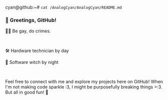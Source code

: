 cyan@github:~# `cat /AnalogCyan/AnalogCyan/README.md`

### 👋 Greetings, GitHub!

🏳️‍🌈 Be gay, do crimes.

<br>

🛠️ Hardware technician by day

🔮 Software witch by night

<br>

Feel free to connect with me and explore my projects here on GitHub! When I'm not making code sparkle :3, I might be purposefully breaking things >:3. But all in good fun! 🌟


<!--
**AnalogCyan/AnalogCyan** is a ✨ _special_ ✨ repository because its `README.md` (this file) appears on your GitHub profile.

Here are some ideas to get you started:

- 🔭 I’m currently working on ...
- 🌱 I’m currently learning ...
- 👯 I’m looking to collaborate on ...
- 🤔 I’m looking for help with ...
- 💬 Ask me about ...
- 📫 How to reach me: ...
- 😄 Pronouns: ...
- ⚡ Fun fact: ...
-->
